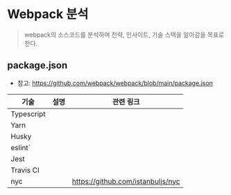 # Webpack 분석

> webpack의 소스코드를 분석하며 전략, 인사이트, 기술 스택을 알아감을 목표로 한다.


## package.json

- 참고: https://github.com/webpack/webpack/blob/main/package.json

| 기술 | 설명 | 관련 링크 |
| --- | --- | --- |
| Typescript | | |
| Yarn | | |
| Husky | | |
| eslint` | | |
| Jest | | |
| Travis CI | | |
| nyc | | https://github.com/istanbuljs/nyc |
